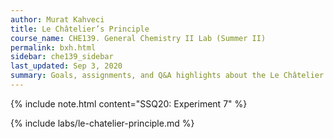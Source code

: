 ```yaml
---
author: Murat Kahveci
title: Le Châtelier’s Principle
course_name: CHE139. General Chemistry II Lab (Summer II)
permalink: bxh.html
sidebar: che139_sidebar
last_updated: Sep 3, 2020
summary: Goals, assignments, and Q&A highlights about the Le Châtelier’s Principle Experiment.
---
```

{% include note.html content="SSQ20: Experiment 7" %}

{% include labs/le-chatelier-principle.md %}